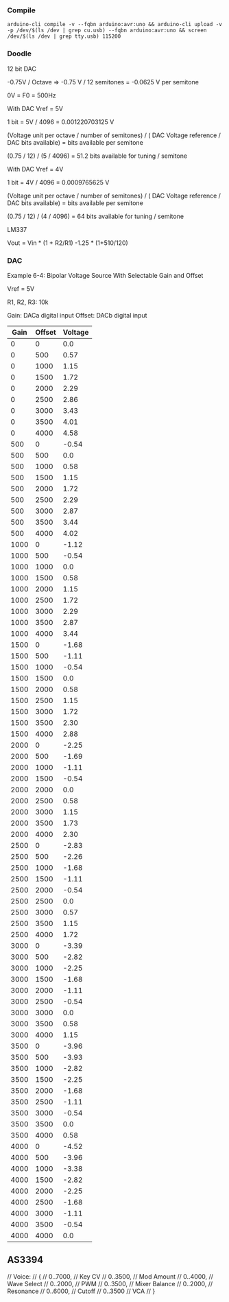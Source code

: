 ### Compile

```
arduino-cli compile -v --fqbn arduino:avr:uno && arduino-cli upload -v -p /dev/$(ls /dev | grep cu.usb) --fqbn arduino:avr:uno && screen /dev/$(ls /dev | grep tty.usb) 115200
```

### Doodle

12 bit DAC

-0.75V / Octave => -0.75 V / 12 semitones = -0.0625 V per semitone

0V = F0 = 500Hz

With DAC Vref = 5V

1 bit = 5V / 4096 = 0.001220703125 V

(Voltage unit per octave / number of semitones) / ( DAC Voltage reference / DAC bits available) = bits available per semitone

(0.75 / 12) / (5 / 4096) = 51.2 bits available for tuning / semitone


With DAC Vref = 4V

1 bit = 4V / 4096 = 0.0009765625 V

(Voltage unit per octave / number of semitones) / ( DAC Voltage reference / DAC bits available) = bits available per semitone

(0.75 / 12) / (4 / 4096) = 64 bits available for tuning / semitone

LM337

Vout = Vin * (1 + R2/R1)
-1.25 * (1+510/120)

### DAC

Example 6-4: Bipolar Voltage Source With Selectable Gain and Offset

Vref = 5V

R1, R2, R3: 10k

Gain: DACa digital input
Offset: DACb digital input

Gain | Offset | Voltage |
-----|--------|---------|
0    | 0      |  0.0
0    | 500    |  0.57
0    | 1000   |  1.15
0    | 1500   |  1.72
0    | 2000   |  2.29
0    | 2500   |  2.86
0    | 3000   |  3.43
0    | 3500   |  4.01
0    | 4000   |  4.58
500  | 0      | -0.54
500  | 500    |  0.0
500  | 1000   |  0.58
500  | 1500   |  1.15
500  | 2000   |  1.72
500  | 2500   |  2.29
500  | 3000   |  2.87
500  | 3500   |  3.44
500  | 4000   |  4.02
1000 | 0      | -1.12
1000 | 500    | -0.54
1000 | 1000   |  0.0
1000 | 1500   |  0.58
1000 | 2000   |  1.15
1000 | 2500   |  1.72
1000 | 3000   |  2.29
1000 | 3500   |  2.87
1000 | 4000   |  3.44
1500 | 0      | -1.68
1500 | 500    | -1.11
1500 | 1000   | -0.54
1500 | 1500   |  0.0
1500 | 2000   |  0.58
1500 | 2500   |  1.15
1500 | 3000   |  1.72
1500 | 3500   |  2.30
1500 | 4000   |  2.88
2000 | 0      | -2.25
2000 | 500    | -1.69
2000 | 1000   | -1.11
2000 | 1500   | -0.54
2000 | 2000   |  0.0
2000 | 2500   |  0.58
2000 | 3000   |  1.15
2000 | 3500   |  1.73
2000 | 4000   |  2.30
2500 | 0      | -2.83
2500 | 500    | -2.26
2500 | 1000   | -1.68
2500 | 1500   | -1.11
2500 | 2000   | -0.54
2500 | 2500   |  0.0
2500 | 3000   |  0.57
2500 | 3500   |  1.15
2500 | 4000   |  1.72
3000 | 0      | -3.39
3000 | 500    | -2.82
3000 | 1000   | -2.25
3000 | 1500   | -1.68
3000 | 2000   | -1.11
3000 | 2500   | -0.54
3000 | 3000   |  0.0
3000 | 3500   |  0.58
3000 | 4000   |  1.15
3500 | 0      | -3.96
3500 | 500    | -3.93
3500 | 1000   | -2.82
3500 | 1500   | -2.25
3500 | 2000   | -1.68
3500 | 2500   | -1.11
3500 | 3000   | -0.54
3500 | 3500   |  0.0
3500 | 4000   |  0.58
4000 | 0      | -4.52
4000 | 500    | -3.96
4000 | 1000   | -3.38
4000 | 1500   | -2.82
4000 | 2000   | -2.25
4000 | 2500   | -1.68
4000 | 3000   | -1.11
4000 | 3500   | -0.54
4000 | 4000   |  0.0

## AS3394

// Voice:
// {
//   0..7000,   // Key CV
//   0..3500,   // Mod Amount
//   0..4000,   // Wave Select
//   0..2000,   // PWM
//   0..3500,   // Mixer Balance
//   0..2000,   // Resonance
//   0..6000,   // Cutoff
//   0..3500    // VCA
// }
